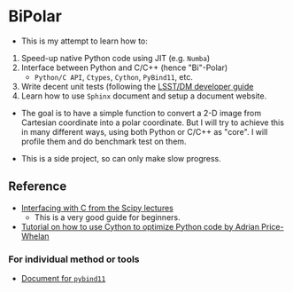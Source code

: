 # BiPolar 

* This is my attempt to learn how to:

1. Speed-up native Python code using JIT (e.g. `Numba`)
2. Interface between Python and C/C++ (hence "Bi"-Polar)
    - `Python/C API`, `Ctypes`, `Cython`, `PyBind11`, etc.
3. Write decent unit tests (following the [LSST/DM developer guide](https://developer.lsst.io/index.html)
4. Learn how to use `Sphinx` document and setup a document website.

* The goal is to have a simple function to convert a 2-D image from Cartesian coordinate into a polar coordinate. But I will try to achieve this in many different ways, using both Python or C/C++ as "core". I will profile them and do benchmark test on them.

* This is a side project, so can only make slow progress.

## Reference 

* [Interfacing with C from the Scipy lectures](https://scipy-lectures.org/advanced/interfacing_with_c/interfacing_with_c.html)
	- This is a very good guide for beginners. 
* [Tutorial on how to use Cython to optimize Python code by Adrian Price-Whelan](https://github.com/adrn/cython-tutorial)


### For individual method or tools

* [Document for `pybind11`](https://pybind11.readthedocs.io/en/master/basics.html)
